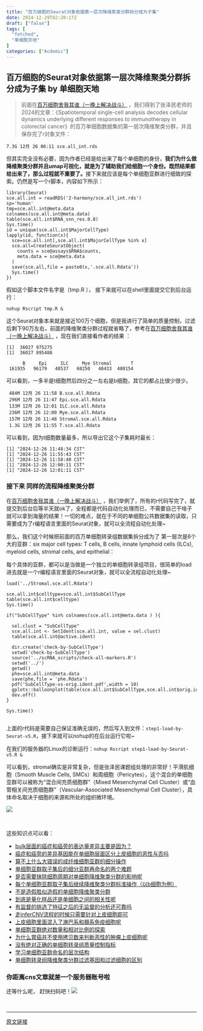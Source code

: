 ```yaml
---
title: "百万细胞的Seurat对象依据第一层次降维聚类分群拆分成为子集"
date: 2024-12-29T02:20:17Z
draft: ["false"]
tags: [
  "fetched",
  "单细胞天地"
]
categories: ["Acdemic"]
---
```

百万细胞的Seurat对象依据第一层次降维聚类分群拆分成为子集 by 单细胞天地
------
<div><section data-tool="mdnice编辑器" data-website="https://www.mdnice.com"><blockquote data-tool="mdnice编辑器"><span></span><p>前面在<a href="https://mp.weixin.qq.com/s?__biz=MzI1Njk4ODE0MQ==&amp;mid=2247527245&amp;idx=1&amp;sn=e520bd70a2a07d6cdb566930b8196013&amp;scene=21#wechat_redirect" data-linktype="2">百万细胞舍我其谁（一晚上解决战斗）</a> ，我们得到了张泽民老师的2024的文章：《Spatiotemporal single-cell analysis decodes cellular dynamics underlying different responses to immunotherapy in colorectal cancer》的百万单细胞数据集的第一层次降维聚类分群，并且保存完了r对象文件：</p></blockquote><pre data-tool="mdnice编辑器"><span></span><code>7.3G 12月 26 06:11 sce.all_int.rds<br></code></pre><p data-tool="mdnice编辑器">但其实完全没有必要，因为作者已经是给出来了每个单细胞的身份，<span><strong>我们为什么做降维聚类分群并且umap可视化，就是为了辅助我们给细胞一个身份。既然结果都给出来了，那么过程就不重要了。</strong></span>接下来就应该是每个单细胞亚群进行细致的探索。仍然是写一个r脚本，内容如下所示：</p><pre data-tool="mdnice编辑器"><span></span><code><span>library</span>(Seurat)<br>sce.all.int = readRDS(<span>'2-harmony/sce.all_int.rds'</span>)<br>sp=<span>'human'</span><br>tmp=sce.all.int@meta.data<br>colnames(sce.all.int@meta.data) <br>table(sce.all.int$RNA_snn_res.0.8) <br>Sys.time() <br>id = unique(sce.all.int$MajorCellType)<br>lapply(id, <span>function</span>(x){<br>  sce=sce.all.int[,sce.all.int$MajorCellType %<span>in</span>% x]<br>  sce.all=CreateSeuratObject(<br>    counts = sce@assays$RNA$counts,<br>    meta.data = sce@meta.data<br>  )<br>  save(sce.all,file = paste0(x,<span>'.sce.all.Rdata'</span>))<br>  Sys.time()<br>})<br></code></pre><p data-tool="mdnice编辑器">假如这个脚本文件名字是（tmp.R ）， 接下来就可以在shell里面提交它到后台运行：</p><pre data-tool="mdnice编辑器"><span></span><code>nohup Rscript tmp.R &amp; <br></code></pre><p data-tool="mdnice编辑器">这个Seurat对象本来就是接近100万个细胞，但是我进行了简单的质量控制，过滤后剩下90万左右，前面的降维聚类分群过程就省略了，参考在<a href="https://mp.weixin.qq.com/s?__biz=MzI1Njk4ODE0MQ==&amp;mid=2247527245&amp;idx=1&amp;sn=e520bd70a2a07d6cdb566930b8196013&amp;scene=21#wechat_redirect" data-linktype="2">百万细胞舍我其谁（一晚上解决战斗）</a> ，现在我们直接看作者的结果 ：</p><pre data-tool="mdnice编辑器"><span></span><code>[1]  36027 975275<br>[1]  36027 895488<br><br>      B     Epi     ILC     Mye Stromal       T <br> 161935   96179   48537   68250   40433  480154 <br></code></pre><p data-tool="mdnice编辑器">可以看到，一多半是t细胞然后四分之一左右是b细胞，其它的都占比很少很少。</p><pre data-tool="mdnice编辑器"><span></span><code> 484M 12月 26 11:58 B.sce.all.Rdata<br> 296M 12月 26 11:47 Epi.sce.all.Rdata<br> 133M 12月 26 12:01 ILC.sce.all.Rdata<br> 236M 12月 26 12:00 Mye.sce.all.Rdata<br> 157M 12月 26 11:48 Stromal.sce.all.Rdata<br> 1.3G 12月 26 11:55 T.sce.all.Rdata<br></code></pre><p data-tool="mdnice编辑器">可以看到，因为t细胞数量最多，所以导出它这个子集耗时最长：</p><pre data-tool="mdnice编辑器"><span></span><code>[1] <span>"2024-12-26 11:48:34 CST"</span><br>[1] <span>"2024-12-26 11:55:43 CST"</span><br>[1] <span>"2024-12-26 11:58:40 CST"</span><br>[1] <span>"2024-12-26 12:00:11 CST"</span><br>[1] <span>"2024-12-26 12:01:11 CST"</span><br></code></pre><h3 data-tool="mdnice编辑器"><span></span><span>接下来 同样的流程降维聚类分群</span><span></span></h3><p data-tool="mdnice编辑器">在<a href="https://mp.weixin.qq.com/s?__biz=MzI1Njk4ODE0MQ==&amp;mid=2247527245&amp;idx=1&amp;sn=e520bd70a2a07d6cdb566930b8196013&amp;scene=21#wechat_redirect" data-linktype="2">百万细胞舍我其谁（一晚上解决战斗）</a> ，我们举例了，所有的r代码写完了，就提交到后台后等半天就ok了，全程都是代码自动化处理而已，不需要自己干啥子就可以拿到海量的结果！一切的难点，就在于不同的单细胞公共数据集的读取，只需要成为了r编程语言里面的Seurat对象，就可以全流程自动化处理~</p><p data-tool="mdnice编辑器">那么，我们这个时候把前面的百万单细胞转录组数据集拆分成为了 第一层次是6个大的亚群：six major cell types: T cells, B cells, innate lymphoid cells (ILCs), myeloid cells, stromal cells, and epithelial：</p><p data-tool="mdnice编辑器">每个具体的亚群，都可以是当做是一个独立的单细胞转录组项目，很简单的load进去就是一个r编程语言里面的Seurat对象，就可以全流程自动化处理~</p><pre data-tool="mdnice编辑器"><span></span><code>load(<span>'../Stromal.sce.all.Rdata'</span>)<br><br>sce.all.int<span>$celltype</span>=sce.all.int<span>$SubCellType</span><br>table(sce.all.int<span>$celltype</span>)   <br>Sys.time()<br><br><span>if</span>(<span>"SubCellType"</span> %<span>in</span>% colnames(sce.all.int@meta.data ) ){<br>  <br>  sel.clust = <span>"SubCellType"</span><br>  sce.all.int &lt;- SetIdent(sce.all.int, value = sel.clust)<br>  table(sce.all.int@active.ident) <br>  <br>  dir.create(<span>'check-by-SubCellType'</span>)<br>  setwd(<span>'check-by-SubCellType'</span>)<br>  <span>source</span>(<span>'../scRNA_scripts/check-all-markers.R'</span>)<br>  setwd(<span>'../'</span>) <br>  getwd()<br>  phe=sce.all.int@meta.data<br>  save(phe,file = <span>'phe.Rdata'</span>)<br>  pdf(<span>'SubCellType-vs-orig.ident.pdf'</span>,width = 10)<br>  gplots::balloonplot(table(sce.all.int<span>$SubCellType</span>,sce.all.int<span>$orig</span>.ident))<br>  dev.off()<br>}<br><br>Sys.time()<br><br></code></pre><p data-tool="mdnice编辑器">上面的r代码是需要自己保证准确无误的，然后写入到文件：<code>step1-load-by-Seurat-v5.R</code>，接下来就可以nohup的在后台运行它啦~</p><p data-tool="mdnice编辑器">在我们的服务器的Linux的诊断运行：<code>nohup Rscript step1-load-by-Seurat-v5.R &amp;</code></p><p data-tool="mdnice编辑器">可以看到，stromal确实是非常复杂，但是张泽民课题组处理的非常好！平滑肌细胞（Smooth Muscle Cells, SMCs）和周细胞（Pericytes），这个混合的单细胞亚群可以被称为“混合间充质细胞群”（Mixed Mesenchymal Cell Cluster）或“血管相关间充质细胞群”（Vascular-Associated Mesenchymal Cell Cluster），具体命名取决于细胞的来源和所处的组织微环境。</p><p><img data-galleryid="" data-imgfileid="100043606" data-ratio="0.8310185185185185" data-s="300,640" data-src="https://mmbiz.qpic.cn/mmbiz_png/siaia0BDGJdjTraV3ibbRJpcgotVrzEI3hUaibGiaOxCibFm6zz70mibreqkzocucltnQEa7IRKuGGRRz44NpKfA5aUicQ/640?wx_fmt=png&amp;from=appmsg" data-type="png" data-w="1728" src="https://mmbiz.qpic.cn/mmbiz_png/siaia0BDGJdjTraV3ibbRJpcgotVrzEI3hUaibGiaOxCibFm6zz70mibreqkzocucltnQEa7IRKuGGRRz44NpKfA5aUicQ/640?wx_fmt=png&amp;from=appmsg"></p><figure data-tool="mdnice编辑器"><figcaption> </figcaption></figure><p data-tool="mdnice编辑器">这些知识点可以看：</p><ul data-tool="mdnice编辑器"><li><section><a href="http://mp.weixin.qq.com/s?__biz=MzAxMDkxODM1Ng==&amp;mid=2247533901&amp;idx=1&amp;sn=f75b502338c5deca78742215e4919140&amp;chksm=9b4b05f6ac3c8ce0bd823066c1e4acc4f79bc9439bb35377ecda8408f713ce5bace1eac824f9&amp;scene=21#wechat_redirect" data-linktype="2">bulk层面的癌症和癌旁的表达量差异主要是因为？</a></section></li><li><section><a href="http://mp.weixin.qq.com/s?__biz=MzAxMDkxODM1Ng==&amp;mid=2247533814&amp;idx=1&amp;sn=b80a8259229099658b7c19f77b929779&amp;chksm=9b4b044dac3c8d5bd35c957d9044afa6631857e1ed141f77af7a5bdc76ee0f1557762641ea16&amp;scene=21#wechat_redirect" data-linktype="2">癌症和癌旁的差异基因能在单细胞层面区分上皮细胞的恶性与否吗</a></section></li><li><section><a href="http://mp.weixin.qq.com/s?__biz=MzAxMDkxODM1Ng==&amp;mid=2247533802&amp;idx=1&amp;sn=2a013d09df7d62a25b2189272e4b4ef0&amp;chksm=9b4b0451ac3c8d473401141c6c98eef5783dbfb3ab5f811d9e4825855ee1369134becc22a485&amp;scene=21#wechat_redirect" data-linktype="2">算不上什么大错误的成纤维细胞亚群的细分操作</a></section></li><li><section><a href="http://mp.weixin.qq.com/s?__biz=MzAxMDkxODM1Ng==&amp;mid=2247533801&amp;idx=1&amp;sn=d7608e9688c1166a1dfb3194c4837596&amp;chksm=9b4b0452ac3c8d44737b518b80596ac9320157f41e327af5d22bfa936c8bba1b1248187b7dc3&amp;scene=21#wechat_redirect" data-linktype="2">单细胞亚群取子集后的细分亚群再命名的两个难题</a></section></li><li><section><a href="http://mp.weixin.qq.com/s?__biz=MzAxMDkxODM1Ng==&amp;mid=2247533792&amp;idx=1&amp;sn=6d775ed2fdfef1f0e522a003e3b82366&amp;chksm=9b4b045bac3c8d4d2d915dadf7db844d23de001234764a33b945ee86723db8e4d0f21178d9ad&amp;scene=21#wechat_redirect" data-linktype="2">是否需要抹除细胞周期对单细胞降维聚类分群的影响呢</a></section></li><li><section><a href="http://mp.weixin.qq.com/s?__biz=MzAxMDkxODM1Ng==&amp;mid=2247533695&amp;idx=1&amp;sn=0d9757a46ae14c0b0486430da35715c3&amp;chksm=9b4b04c4ac3c8dd258dddf5f6b87e13f313e88ec2af90b7824f16d31c34fb62d04a7f1764c53&amp;scene=21#wechat_redirect" data-linktype="2">每个单细胞亚群取子集后继续降维聚类分群标准操作（以b细胞为例）</a></section></li><li><section><a href="http://mp.weixin.qq.com/s?__biz=MzAxMDkxODM1Ng==&amp;mid=2247533646&amp;idx=1&amp;sn=856149a09714e5b38d4aa3b4a566a07f&amp;chksm=9b4b04f5ac3c8de3b9b3e736376ae9ffd81dc40bf790b64490b993bed62f7f3688cac52e199a&amp;scene=21#wechat_redirect" data-linktype="2">不是造假胜似造假的单细胞降维聚类分群</a></section></li><li><section><a href="http://mp.weixin.qq.com/s?__biz=MzAxMDkxODM1Ng==&amp;mid=2247533597&amp;idx=1&amp;sn=81cd698d29598126a270422bfca43735&amp;chksm=9b4b04a6ac3c8db0927bc5b1336d2ee0bf9fa105ff5161eeaf20ce487d0c549fc7fb4eb0590c&amp;scene=21#wechat_redirect" data-linktype="2">到底是量化样品还是单细胞之间的相关性呢</a></section></li><li><section><a href="http://mp.weixin.qq.com/s?__biz=MzAxMDkxODM1Ng==&amp;mid=2247533595&amp;idx=1&amp;sn=87d9f3e71c78a803c356c30a6a4b6a89&amp;chksm=9b4b04a0ac3c8db6ce9fd508de88f0a238f22388bb049e39ee698bde21eaf0e565df79bb9ba8&amp;scene=21#wechat_redirect" data-linktype="2">有监督的挑选了特征之后的无监督的分析还可靠吗</a></section></li><li><section><a href="http://mp.weixin.qq.com/s?__biz=MzAxMDkxODM1Ng==&amp;mid=2247533529&amp;idx=1&amp;sn=6c050003bd24d8aa372bc42e515dbfe9&amp;chksm=9b4b0362ac3c8a74e241ce3880b5158393ae2afd816bbf59d4e38c7720809f1e7b9b8e3cce44&amp;scene=21#wechat_redirect" data-linktype="2">走inferCNV流程的时候只需要针对上皮细胞即可</a></section></li><li><section><a href="http://mp.weixin.qq.com/s?__biz=MzAxMDkxODM1Ng==&amp;mid=2247533528&amp;idx=1&amp;sn=c731c51a3478151b7eaa040b4ad19e44&amp;chksm=9b4b0363ac3c8a751f4636764e1a1c23fea8ff87a88692fb057605ff8f6beee7f7bb1cd49de3&amp;scene=21#wechat_redirect" data-linktype="2">上皮细胞里面混入了淋巴系和髓系免疫细胞呢</a></section></li><li><section><a href="http://mp.weixin.qq.com/s?__biz=MzAxMDkxODM1Ng==&amp;mid=2247533143&amp;idx=1&amp;sn=22df46273ed9fbc5dd70bcd4f7554eb8&amp;chksm=9b4b02ecac3c8bfa86c14cf30c011f74d6a4b75a1b63fcc406c1d96b63ff07150723fc070782&amp;scene=21#wechat_redirect" data-linktype="2">单细胞亚群绝对数量和相对比例的探索</a></section></li><li><section><a href="http://mp.weixin.qq.com/s?__biz=MzAxMDkxODM1Ng==&amp;mid=2247533121&amp;idx=1&amp;sn=e898d5d3df5da109ce55a7c5c7f7c02a&amp;chksm=9b4b02faac3c8becec76d63636dfa65a25e55831a8bdd201aee58a836898cd818f3c7044e275&amp;scene=21#wechat_redirect" data-linktype="2">为什么胃癌并不使用拷贝数来判断恶性的肿瘤上皮细胞呢</a></section></li><li><section><a href="http://mp.weixin.qq.com/s?__biz=MzAxMDkxODM1Ng==&amp;mid=2247533087&amp;idx=1&amp;sn=0397ea00da43ef1de3dc5119480b4692&amp;chksm=9b4b02a4ac3c8bb2087905de870e9282287b2740c818cffcae65ab1b937e2501945554a3ebb9&amp;scene=21#wechat_redirect" data-linktype="2">没有绝对正确的单细胞转录组质量控制指标</a></section></li><li><section><a href="http://mp.weixin.qq.com/s?__biz=MzAxMDkxODM1Ng==&amp;mid=2247533061&amp;idx=1&amp;sn=de67737df31c0302667d9c7a75214415&amp;chksm=9b4b02beac3c8ba808c045ae05000e1f5d0bd64968130f2087a5a4e093007e3941ccf6537120&amp;scene=21#wechat_redirect" data-linktype="2">学习单细胞亚群命名的层次结构</a></section></li><li><section><a href="http://mp.weixin.qq.com/s?__biz=MzAxMDkxODM1Ng==&amp;mid=2247533053&amp;idx=1&amp;sn=bd155638b280e875dcae14622198b65b&amp;chksm=9b4b0146ac3c8850fac064f7f71e7a3c26471405b60e70279add963b51df8ac40c2b4f689f60&amp;scene=21#wechat_redirect" data-linktype="2">单细胞转录组降维聚类分群过滤基因和过滤细胞的区别</a></section></li></ul></section><h3 data-tool="mdnice编辑器"><span>你距离cns文章就差一个服务器账号啦</span></h3><p data-tool="mdnice编辑器">还等什么呢， 赶快扫码吧！<img data-imgfileid="100043609" data-ratio="0.6342592592592593" data-src="https://mmbiz.qpic.cn/mmbiz_jpg/iaRJcrq2LosibhCMTjabt60WBibeNjHLE8nleT7KtEWqkPNF4f8ib3UBPeNXsLHc8A2WtbVABlg6pgz3FzMKtvW0dA/640?wx_fmt=other&amp;wxfrom=5&amp;tp=webp&amp;wx_lazy=1&amp;wx_co=1" data-w="1080" src="https://mmbiz.qpic.cn/mmbiz_jpg/iaRJcrq2LosibhCMTjabt60WBibeNjHLE8nleT7KtEWqkPNF4f8ib3UBPeNXsLHc8A2WtbVABlg6pgz3FzMKtvW0dA/640?wx_fmt=other&amp;wxfrom=5&amp;tp=webp&amp;wx_lazy=1&amp;wx_co=1"></p><p><br></p><p><mp-style-type data-value="3"></mp-style-type></p></div>  
<hr>
<a href="https://mp.weixin.qq.com/s/qEVpKGMHHNBKDOy5CDOJRg",target="_blank" rel="noopener noreferrer">原文链接</a>
